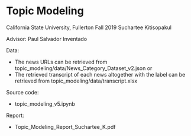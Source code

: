 # Topic Modeling
California State University, Fullerton
Fall 2019
Suchartee Kitisopakul

Advisor: Paul Salvador Inventado

Data:
- The news URLs can be retrieved from topic_modeling/data/News_Category_Dataset_v2.json or 
- The retrieved transcript of each news altogether with the label can be retrieved from topic_modeling/data/transcript.xlsx

Source code:
- topic_modeling_v5.ipynb

Report:
- Topic_Modeling_Report_Suchartee_K.pdf

